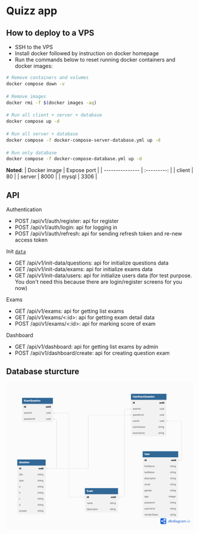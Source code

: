 # Quizz app

## How to deploy to a VPS

- SSH to the VPS
- Install docker followed by instruction on docker homepage
- Run the commands below to reset running docker containers and docker images:

```bash
# Remove containers and volumes
docker compose down -v

# Remove images
docker rmi -f $(docker images -aq)

# Run all client + server + database
docker compose up -d

# Run all server + database
docker compose -f docker-compose-server-database.yml up -d

# Run only database
docker compose -f docker-compose-database.yml up -d
```

**Noted**:
| Docker image    | Expose port |
| --------------- | :---------: |
| client          |    80       |
| server          |    8000     |
| mysql           |    3306     |

## API

Authentication

- POST /api/v1/auth/register: api for register
- POST /api/v1/auth/login: api for logging in
- POST /api/v1/auth/refresh: api for sending refresh token and re-new access token

Init [`data`](./server/database)

- GET /api/v1/init-data/questions: api for initialize questions data
- GET /api/v1/init-data/exams: api for initialize exams data
- GET /api/v1/init-data/users: api for initialize users data (for test purpose. You don't need this because there are login/register screens for you now)

Exams

- GET /api/v1/exams: api for getting list exams
- GET /api/v1/exams/<:id>: api for getting exam detail data
- POST /api/v1/exams/<:id>: api for marking score of exam

Dashboard

- GET /api/v1/dashboard: api for getting list exams by admin
- POST /api/v1/dashboard/create: api for creating question exam

## Database sturcture

![database uml](./server/public//tables-uml.png)
